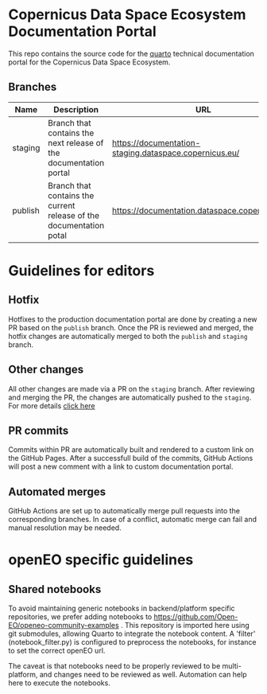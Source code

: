 # Copernicus Data Space Ecosystem Documentation Portal
This repo contains the source code for the [quarto](https://quarto.org/) technical documentation portal for the Copernicus Data Space Ecosystem.

## Branches
| Name    | Description | URL |
|---------| --- |-----|
| staging | Branch that contains the next release of the documentation portal | https://documentation-staging.dataspace.copernicus.eu/    |
| publish | Branch that contains the current release of the documentation potal | https://documentation.dataspace.copernicus.eu/ |

# Guidelines for editors

## Hotfix
Hotfixes to the production documentation portal are done by creating a new PR based on the `publish` branch.
Once the PR is reviewed and merged, the hotfix changes are automatically merged to both the `publish` and `staging` branch.

## Other changes
All other changes are made via a PR on the `staging` branch.
After reviewing and merging the PR, the changes are automatically pushed to the `staging`.
For more details [click here](EU-CDSE_Documentation_Guidelines_v0.pdf)

## PR commits
Commits within PR are automatically built and rendered to a custom link on the GitHub Pages. 
After a successfull build of the commits, GitHub Actions will post a new comment with a link to custom documentation portal.

## Automated merges
GitHub Actions are set up to automatically merge pull requests into the corresponding branches.
In case of a conflict, automatic merge can fail and manual resolution may be needed.


# openEO specific guidelines

## Shared notebooks

To avoid maintaining generic notebooks in backend/platform specific repositories, we prefer adding notebooks to https://github.com/Open-EO/openeo-community-examples .
This repository is imported here using git submodules, allowing Quarto to integrate the notebook content.
A 'filter' (notebook_filter.py) is configured to preprocess the notebooks, for instance to set the correct openEO url.

The caveat is that notebooks need to be properly reviewed to be multi-platform, and changes need to be reviewed as well. Automation can help here to execute the notebooks.



